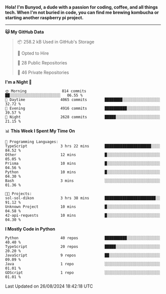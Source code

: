 <p>
<b>Hola! I'm Bunyod, a dude with a passion for coding, coffee, and all things tech. When I'm not buried in code, you can find me brewing kombucha or starting another raspberry pi project.</b>
</p>

---

<!--START_SECTION:waka-->
**🐱 My GitHub Data** 

> 📦 258.2 kB Used in GitHub's Storage 
 > 
> 💼 Opted to Hire
 > 
> 📜 28 Public Repositories 
 > 
> 🔑 46 Private Repositories 
 > 
**I'm a Night 🦉** 

```text
🌞 Morning                814 commits         ██░░░░░░░░░░░░░░░░░░░░░░░   06.55 % 
🌆 Daytime                4065 commits        ████████░░░░░░░░░░░░░░░░░   32.72 % 
🌃 Evening                4916 commits        ██████████░░░░░░░░░░░░░░░   39.57 % 
🌙 Night                  2628 commits        █████░░░░░░░░░░░░░░░░░░░░   21.15 % 
```


📊 **This Week I Spent My Time On** 

```text
💬 Programming Languages: 
TypeScript               3 hrs 22 mins       █████████████████████░░░░   84.52 % 
Other                    12 mins             █░░░░░░░░░░░░░░░░░░░░░░░░   05.05 % 
Prisma                   10 mins             █░░░░░░░░░░░░░░░░░░░░░░░░   04.56 % 
Python                   10 mins             █░░░░░░░░░░░░░░░░░░░░░░░░   04.30 % 
Bash                     3 mins              ░░░░░░░░░░░░░░░░░░░░░░░░░   01.36 % 

🐱‍💻 Projects: 
sol-sol-dikon            3 hrs 38 mins       ███████████████████████░░   91.12 % 
Unknown Project          10 mins             █░░░░░░░░░░░░░░░░░░░░░░░░   04.58 % 
42-api-requests          10 mins             █░░░░░░░░░░░░░░░░░░░░░░░░   04.30 % 
```

**I Mostly Code in Python** 

```text
Python                   40 repos            ██████████░░░░░░░░░░░░░░░   40.40 % 
TypeScript               20 repos            █████░░░░░░░░░░░░░░░░░░░░   20.20 % 
JavaScript               9 repos             ██░░░░░░░░░░░░░░░░░░░░░░░   09.09 % 
Java                     1 repo              ░░░░░░░░░░░░░░░░░░░░░░░░░   01.01 % 
GDScript                 1 repo              ░░░░░░░░░░░░░░░░░░░░░░░░░   01.01 % 
```




 Last Updated on 26/08/2024 18:42:18 UTC
<!--END_SECTION:waka-->
